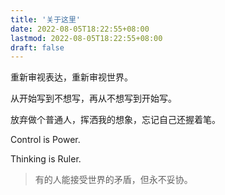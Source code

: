 ```yaml
---
title: '关于这里'
date: 2022-08-05T18:22:55+08:00
lastmod: 2022-08-05T18:22:55+08:00
draft: false
---
```


重新审视表达，重新审视世界。

从开始写到不想写，再从不想写到开始写。

放弃做个普通人，挥洒我的想象，忘记自己还握着笔。

Control is Power.

Thinking is Ruler.

<!--more-->

> 有的人能接受世界的矛盾，但永不妥协。

